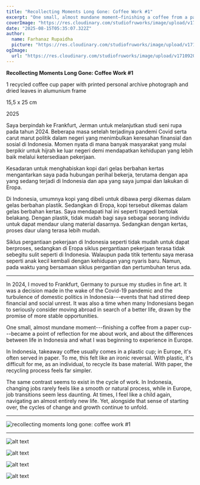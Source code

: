 ```yaml
---
title: "Recollecting Moments Long Gone: Coffee Work #1"
excerpt: "One small, almost mundane moment—finishing a coffee from a paper cup—became a point of reflection for me about work."
coverImage: "https://res.cloudinary.com/studiofruworks/image/upload/v1755243667/jackplan-user/kmxnwrtbhti12tjj0o7n.jpg"
date: "2025-08-15T05:35:07.322Z"
author:
  name: Farhanaz Rupaidha
  picture: "https://res.cloudinary.com/studiofruworks/image/upload/v1710832241/jackplan-user/e6fmykbxfqftmylyldhg.jpg"
ogImage:
  url: "https://res.cloudinary.com/studiofruworks/image/upload/v1710920420/jackplan-user/bdl8jghrq7mk3epp85fg.jpg"
---
```

**Recollecting Moments Long Gone: Coffee Work #1**

1 recycled coffee cup paper with printed personal archive photograph and dried leaves in alumunium frame

15,5 x 25 cm

2025

Saya berpindah ke Frankfurt, Jerman untuk melanjutkan studi seni rupa pada tahun 2024. Beberapa masa setelah terjadinya pandemi Covid serta carut marut politik dalam negeri yang menimbulkan keresahan finansial dan sosial di Indonesia. Momen nyata di mana banyak masyarakat yang mulai berpikir untuk hijrah ke luar negeri demi mendapatkan kehidupan yang lebih baik melalui ketersediaan pekerjaan. 

Kesadaran untuk menghabiskan kopi dari gelas berbahan kertas mengantarkan saya pada hubungan perihal bekerja, terutama dengan apa yang sedang terjadi di Indonesia dan apa yang saya jumpai dan lakukan di Eropa.

Di Indonesia, umumnya kopi yang dibeli untuk dibawa pergi dikemas dalam gelas berbahan plastik. Sedangkan di Eropa, kopi tersebut dikemas dalam gelas berbahan kertas. Saya mendapati hal ini seperti tragedi bertolak belakang. Dengan plastik, tidak mudah bagi saya sebagai seorang individu untuk dapat mendaur ulang material dasarnya. Sedangkan dengan kertas, proses daur ulang terasa lebih mudah.

Siklus pergantiaan pekerjaan di Indonesia seperti tidak mudah untuk dapat berproses, sedangkan di Eropa siklus pergantiaan pekerjaan terasa tidak sebegitu sulit seperti di Indonesia. Walaupun pada titik tertentu saya merasa seperti anak kecil kembali dengan kehidupan yang nyaris baru. Namun, pada waktu yang bersamaan siklus pergantian dan pertumbuhan terus ada.

* * * * *

In 2024, I moved to Frankfurt, Germany to pursue my studies in fine art. It was a decision made in the wake of the Covid-19 pandemic and the turbulence of domestic politics in Indonesia---events that had stirred deep financial and social unrest. It was also a time when many Indonesians began to seriously consider moving abroad in search of a better life, drawn by the promise of more stable opportunities.

One small, almost mundane moment---finishing a coffee from a paper cup---became a point of reflection for me about work, and about the differences between life in Indonesia and what I was beginning to experience in Europe.

In Indonesia, takeaway coffee usually comes in a plastic cup; in Europe, it's often served in paper. To me, this felt like an ironic reversal. With plastic, it's difficult for me, as an individual, to recycle its base material. With paper, the recycling process feels far simpler.

The same contrast seems to exist in the cycle of work. In Indonesia, changing jobs rarely feels like a smooth or natural process, while in Europe, job transitions seem less daunting. At times, I feel like a child again, navigating an almost entirely new life. Yet, alongside that sense of starting over, the cycles of change and growth continue to unfold.

-----

![recollecting moments long gone: coffee work #1](https://res.cloudinary.com/studiofruworks/image/upload/v1755243314/jackplan-user/zb1u0onzaung5d8r6d1v.jpg)

-----

![alt text](https://res.cloudinary.com/studiofruworks/image/upload/v1755243287/jackplan-user/gzwh1hhnwl8swfzc5k5r.jpg)

![alt text](https://res.cloudinary.com/studiofruworks/image/upload/v1755243324/jackplan-user/xvn1z9ozwmw7fpqiycme.jpg)

![alt text](https://res.cloudinary.com/studiofruworks/image/upload/v1755243318/jackplan-user/vivusrruufxtgnrtdsdc.jpg)

![alt text](https://res.cloudinary.com/studiofruworks/image/upload/v1755243482/jackplan-user/cejftztygzbk9rtqqnae.jpg)